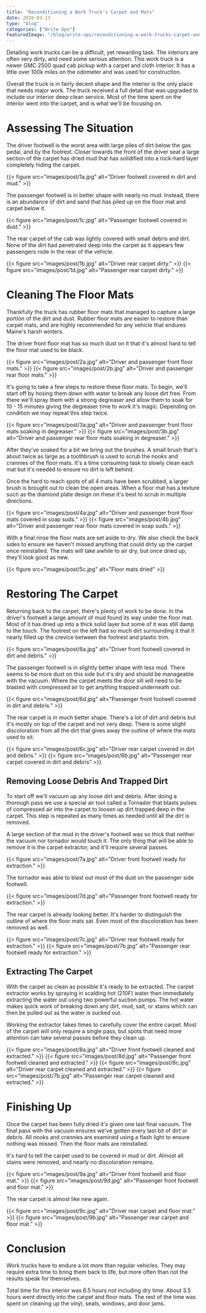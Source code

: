 ```yaml
---
title: "Reconditioning a Work Truck's Carpet and Mats"
date: 2020-03-13
type: "blog"
categories: ["Write Ups"]
FeaturedImage: "/blog/write-ups/reconditioning-a-work-trucks-carpet-and-mats/images/featured.jpg"
---
```


Detailing work trucks can be a difficult, yet rewarding task. The interiors are often very dirty, and need some serious attention. This work truck is a newer GMC 2500 quad cab pickup with a carpet and cloth interior. It has a little over 100k miles on the odometer and was used for construction. 

Overall the truck is in fairly decent shape and the interior is the only place that needs major work. The truck received a full detail that was upgraded to include our interior deep clean service. Most of the time spent on the interior went into the carpet, and is what we'll be focusing on.

# Assessing The Situation

The driver footwell is the worst area with large piles of dirt below the gas pedal, and by the footrest. Closer towards the front of the driver seat a large section of the carpet has dried mud that has solidified into a rock-hard layer completely hiding the carpet.

{{< figure src="images/post/1a.jpg" alt="Driver footwell covered in dirt and mud." >}}

The passenger footwell is in better shape with nearly no mud. Instead, there is an abundance of dirt and sand that has piled up on the floor mat and carpet below it.

{{< figure src="images/post/1c.jpg" alt="Passenger footwell covered in dust." >}}

The rear carpet of the cab was lightly covered with small debris and dirt. None of the dirt had penetrated deep into the carpet as it appears few passengers rode in the rear of the vehicle.

{{< figure src="images/post/1b.jpg" alt="Driver rear carpet dirty." >}}
{{< figure src="images/post/1d.jpg" alt="Passenger rear carpet dirty." >}}

# Cleaning The Floor Mats

Thankfully the truck has rubber floor mats that managed to capture a large portion of the dirt and dust. Rubber floor mats are easier to restore than carpet mats, and are highly recommended for any vehicle that endures Maine's harsh winters. 

The driver front floor mat has so much dust on it that it's almost hard to tell the floor mat used to be black. 

{{< figure src="images/post/2a.jpg" alt="Driver and passenger front floor mats." >}}
{{< figure src="images/post/2b.jpg" alt="Driver and passenger rear floor mats." >}}

It's going to take a few steps to restore these floor mats. To begin, we'll start off by hosing them down with water to break any loose dirt free. From there we'll spray them with a strong degreaser and allow them to soak for 10 - 15 minutes giving the degreaser time to work it's magic. Depending on condition we may repeat this step twice.

{{< figure src="images/post/3a.jpg" alt="Driver and passenger front floor mats soaking in degreaser." >}}
{{< figure src="images/post/3b.jpg" alt="Driver and passenger rear floor mats soaking in degreaser." >}}

After they've soaked for a bit we bring out the brushes. A small brush that's about twice as large as a toothbrush is used to scrub the nooks and crannies of the floor mats. It's a time consuming task to slowly clean each mat but it's needed to ensure no dirt is left behind. 

Once the hard to reach spots of all 4 mats have been scrubbed, a larger brush is brought out to clean the open areas. When a floor mat has a texture such as the diamond plate design on these it's best to scrub in multiple directions. 

{{< figure src="images/post/4a.jpg" alt="Driver and passenger front floor mats covered in soap suds." >}}
{{< figure src="images/post/4b.jpg" alt="Driver and passenger rear floor mats covered in soap suds." >}}

With a final rinse the floor mats are set aside to dry. We also check the back sides to ensure we haven't missed anything that could dirty up the carpet once reinstalled. The mats will take awhile to air dry, but once dried up, they'll look good as new.

{{< figure src="images/post/5c.jpg" alt="Floor mats dried" >}}

# Restoring The Carpet

Returning back to the carpet, there's plenty of work to be done. In the driver's footwell a large amount of mud found its way under the floor mat. Most of it has dried up into a thick solid layer but some of it was still damp to the touch. The footrest on the left had so much dirt surrounding it that it nearly filled up the crevice between the footrest and plastic trim.

{{< figure src="images/post/6a.jpg" alt="Driver front footwell covered in dirt and debris." >}}

The passenger footwell is in slightly better shape with less mud. There seems to be more dust on this side but it's dry and should be manageable with the vacuum. Where the carpet meets the door sill will need to be blasted with compressed air to get anything trapped underneath out.

{{< figure src="images/post/6d.jpg" alt="Passenger front footwell covered in dirt and debris." >}}

The rear carpet is in much better shape. There's a lot of dirt and debris but it's mostly on top of the carpet and not very deep. There is some slight discoloration from all the dirt that gives away the outline of where the mats used to sit.

{{< figure src="images/post/6c.jpg" alt="Driver rear carpet covered in dirt and debris." >}}
{{< figure src="images/post/6b.jpg" alt="Passenger rear carpet covered in dirt and debris" >}}

## Removing Loose Debris And Trapped Dirt

To start off we'll vacuum up any loose dirt and debris. After doing a thorough pass we use a special air tool called a Tornador that blasts pulses of compressed air into the carpet to loosen up dirt trapped deep in the carpet. This step is repeated as many times as needed until all the dirt is removed. 

A large section of the mud in the driver's footwell was so thick that neither the vacuum nor tornador would touch it. The only thing that will be able to remove it is the carpet extractor, and it'll require several passes.

{{< figure src="images/post/7a.jpg" alt="Driver front footwell ready for extraction." >}}

The tornador was able to blast out most of the dust on the passenger side footwell. 

{{< figure src="images/post/7d.jpg" alt="Passenger front footwell ready for extraction." >}}

The rear carpet is already looking better. It's harder to distinguish the outline of where the floor mats sat. Even most of the discoloration has been removed as well.

{{< figure src="images/post/7c.jpg" alt="Driver rear footwell ready for extraction." >}}
{{< figure src="images/post/7b.jpg" alt="Passenger rear footwell ready for extraction." >}}

## Extracting The Carpet

With the carpet as clean as possible it's ready to be extracted. The carpet extractor works by spraying in scalding hot (210F) water then immediately extracting the water out using two powerful suction pumps. The hot water makes quick work of breaking down any dirt, mud, salt, or stains which can then be pulled out as the water is sucked out.

Working the extractor takes times to carefully cover the entire carpet. Most of the carpet will only require a single pass, but spots that need more attention can take several passes before they clean up.

{{< figure src="images/post/8a.jpg" alt="Driver front footwell cleaned and extracted." >}}
{{< figure src="images/post/8d.jpg" alt="Passenger front footwell cleaned and extracted." >}}
{{< figure src="images/post/8c.jpg" alt="Driver rear carpet cleaned and extracted." >}}
{{< figure src="images/post/7b.jpg" alt="Passenger rear carpet cleaned and extracted." >}}

# Finishing Up

Once the carpet has been fully dried it's given one last final vacuum. The final pass with the vacuum ensures we've gotten every last bit of dirt or debris. All nooks and crannies are examined using a flash light to ensure nothing was missed. Then the floor mats are reinstalled. 

It's hard to tell the carpet used to be covered in mud or dirt. Almost all stains were removed, and nearly no discoloration remains.

{{< figure src="images/post/9a.jpg" alt="Driver front footwell and floor mat." >}}
{{< figure src="images/post/9d.jpg" alt="Passenger front footwell and floor mat." >}}

The rear carpet is almost like new again. 

{{< figure src="images/post/9c.jpg" alt="Driver rear carpet and floor mat." >}}
{{< figure src="images/post/9b.jpg" alt="Passenger rear carpet and floor mat." >}}

# Conclusion

Work trucks have to endure a lot more than regular vehicles. They may require extra time to bring them back to life, but more often than not the results speak for themselves. 

Total time for this interior was 6.5 hours not including dry time. About 3.5 hours went directly into the carpet and floor mats. The rest of the time was spent on cleaning up the vinyl, seats, windows, and door jams.
